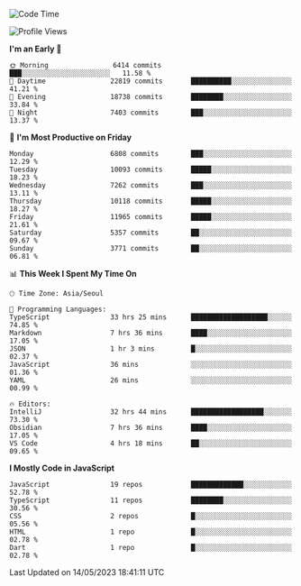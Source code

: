 <!--START_SECTION:waka-->
![Code Time](http://img.shields.io/badge/Code%20Time-4%2C891%20hrs%2019%20mins-blue)

![Profile Views](http://img.shields.io/badge/Profile%20Views-2-blue)

**I'm an Early 🐤** 

```text
🌞 Morning                6414 commits        ███░░░░░░░░░░░░░░░░░░░░░░   11.58 % 
🌆 Daytime                22819 commits       ██████████░░░░░░░░░░░░░░░   41.21 % 
🌃 Evening                18738 commits       ████████░░░░░░░░░░░░░░░░░   33.84 % 
🌙 Night                  7403 commits        ███░░░░░░░░░░░░░░░░░░░░░░   13.37 % 
```
📅 **I'm Most Productive on Friday** 

```text
Monday                   6808 commits        ███░░░░░░░░░░░░░░░░░░░░░░   12.29 % 
Tuesday                  10093 commits       █████░░░░░░░░░░░░░░░░░░░░   18.23 % 
Wednesday                7262 commits        ███░░░░░░░░░░░░░░░░░░░░░░   13.11 % 
Thursday                 10118 commits       █████░░░░░░░░░░░░░░░░░░░░   18.27 % 
Friday                   11965 commits       █████░░░░░░░░░░░░░░░░░░░░   21.61 % 
Saturday                 5357 commits        ██░░░░░░░░░░░░░░░░░░░░░░░   09.67 % 
Sunday                   3771 commits        ██░░░░░░░░░░░░░░░░░░░░░░░   06.81 % 
```


📊 **This Week I Spent My Time On** 

```text
🕑︎ Time Zone: Asia/Seoul

💬 Programming Languages: 
TypeScript               33 hrs 25 mins      ███████████████████░░░░░░   74.85 % 
Markdown                 7 hrs 36 mins       ████░░░░░░░░░░░░░░░░░░░░░   17.05 % 
JSON                     1 hr 3 mins         █░░░░░░░░░░░░░░░░░░░░░░░░   02.37 % 
JavaScript               36 mins             ░░░░░░░░░░░░░░░░░░░░░░░░░   01.36 % 
YAML                     26 mins             ░░░░░░░░░░░░░░░░░░░░░░░░░   00.99 % 

🔥 Editors: 
IntelliJ                 32 hrs 44 mins      ██████████████████░░░░░░░   73.30 % 
Obsidian                 7 hrs 36 mins       ████░░░░░░░░░░░░░░░░░░░░░   17.05 % 
VS Code                  4 hrs 18 mins       ██░░░░░░░░░░░░░░░░░░░░░░░   09.65 % 
```

**I Mostly Code in JavaScript** 

```text
JavaScript               19 repos            █████████████░░░░░░░░░░░░   52.78 % 
TypeScript               11 repos            ████████░░░░░░░░░░░░░░░░░   30.56 % 
CSS                      2 repos             █░░░░░░░░░░░░░░░░░░░░░░░░   05.56 % 
HTML                     1 repo              █░░░░░░░░░░░░░░░░░░░░░░░░   02.78 % 
Dart                     1 repo              █░░░░░░░░░░░░░░░░░░░░░░░░   02.78 % 
```




 Last Updated on 14/05/2023 18:41:11 UTC
<!--END_SECTION:waka-->

